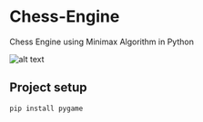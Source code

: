 # Chess-Engine
Chess Engine using Minimax Algorithm in Python

![alt text](https://imgflip.com/gif/4r2shj)

## Project setup
```
pip install pygame
```
